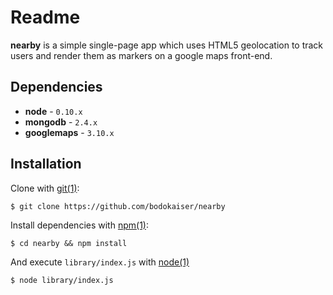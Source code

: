# Readme

**nearby** is a simple single-page app which uses HTML5 geolocation to track
users and render them as markers on a google maps front-end.

## Dependencies

* **node** - `0.10.x`
* **mongodb** - `2.4.x`
* **googlemaps** - `3.10.x`

## Installation

Clone with [git(1)](http://help.github.com):

    $ git clone https://github.com/bodokaiser/nearby

Install dependencies with [npm(1)](http://npmjs.org):

    $ cd nearby && npm install

And execute `library/index.js` with [node(1)](http://nodejs.org)

    $ node library/index.js
